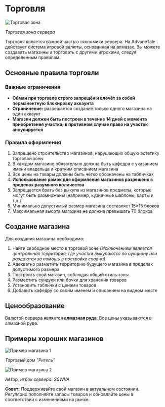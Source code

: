 # Торговля

![Торговая зона](/wiki-images/trade-area.jpg)

_Торговая зона сервера_

Торговля является важной частью экономики сервера. На AdvaneTale действует система игровой валюты, основанная на алмазах. Вы можете создавать магазины и торговать с другими игроками, следуя определенным правилам.

## Основные правила торговли

### Важные ограничения

- **Обман при торговле строго запрещён и влечёт за собой перманентную блокировку аккаунта**
- **Ограничение:** разрешается создание только одного магазина на один аккаунт
- **Магазин должен быть построен в течение 14 дней с момента приобретения участка; в противном случае право на участок аннулируется**

### Правила оформления

1. Запрещено строительство магазинов, нарушающих общую эстетику торговой зоны
2. В каждом магазине обязательно должна быть кафедра с указанием имени владельца и кратким описанием магазина
3. Все цены на товары должны быть чётко обозначены на табличках
4. **Использование рамок для оформления магазинов разрешено в пределах разумного количества**
5. Запрещается брать без выкупа из магазинов предметы, которые могут быть размножены (например, кузнечные шаблоны, карты и т.д.)
6. Минимально допустимый размер магазина составляет 15×15 блоков
7. Максимальная высота магазина не должна превышать 70 блоков

## Создание магазина

Для создания магазина необходимо:

1. Найти свободное место в торговой зоне _(Исключением является центральная территория, где участки выкупаются по аукциону или раздаются за помощь в постройке спавна)_
2. Адекватно разметить территорию будущего магазина в пределах допустимого размера
3. Построить свой магазин, соблюдая общий стиль зоны
4. Разместить сундуки или бочки для хранения товаров
5. Установить таблички с ценами товаров
6. Добавить кафедру со своим именем и описанием на видном месте

## Ценообразование

Валютой сервера является **алмазная руда**. Все цены указываются в алмазной руде.

## Примеры хороших магазинов

![Пример магазина 1](/wiki-images/shop-example1.jpg)

_Торговый дом "Ригель"_

![Пример магазина 2](/wiki-images/shop-example2.jpg)

_Автор, игрок сервера: S0WVA_

**Совет:** Поддерживайте свой магазин в актуальном состоянии. Регулярно пополняйте запасы товаров и обновляйте цены в соответствии с изменениями на рынке.
